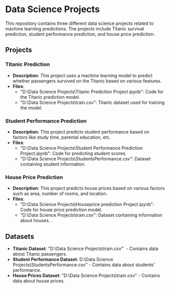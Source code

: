 # Data Science Projects

This repository contains three different data science projects related to machine learning predictions. The projects include Titanic survival prediction, student performance prediction, and house price prediction.

## Projects

### Titanic Prediction
- **Description**: This project uses a machine learning model to predict whether passengers survived on the Titanic based on various features.
- **Files**:
  - "D:\Data Science Projects\Titanic Prediction Project.ipynb": Code for the Titanic prediction model.
  - "D:\Data Science Projects\train.csv": Titanic dataset used for training the model.
  

### Student Performance Prediction
- **Description**: This project predicts student performance based on factors like study time, parental education, etc.
- **Files**:
  - "D:\Data Science Projects\Student Performance Prediction Project.ipynb": Code for predicting student scores.
  - "D:\Data Science Projects\StudentsPerformance.csv": Dataset containing student information.
  

### House Price Prediction
- **Description**: This project predicts house prices based on various factors such as area, number of rooms, and location.
- **Files**:
  - "D:\Data Science Projects\Houseprice prediction Project.ipynb": Code for house price prediction model.
  - "D:\Data Science Projects\train.csv": Dataset containing information about houses.
  .

## Datasets
- **Titanic Dataset**: "D:\Data Science Projects\train.csv"` - Contains data about Titanic passengers.
- **Student Performance Dataset**: D:\Data Science Projects\StudentsPerformance.csv" - Contains data about students' performance.
- **House Prices Dataset**: "D:\Data Science Projects\train.csv" - Contains data about house prices.



